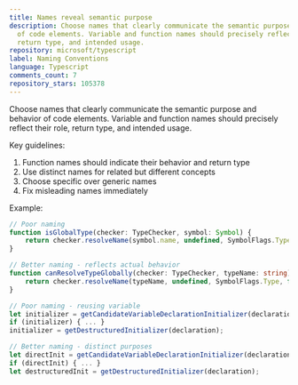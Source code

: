 ```yaml
---
title: Names reveal semantic purpose
description: Choose names that clearly communicate the semantic purpose and behavior
  of code elements. Variable and function names should precisely reflect their role,
  return type, and intended usage.
repository: microsoft/typescript
label: Naming Conventions
language: Typescript
comments_count: 7
repository_stars: 105378
---
```


Choose names that clearly communicate the semantic purpose and behavior of code elements. Variable and function names should precisely reflect their role, return type, and intended usage.

Key guidelines:
1. Function names should indicate their behavior and return type
2. Use distinct names for related but different concepts
3. Choose specific over generic names
4. Fix misleading names immediately

Example:
```typescript
// Poor naming
function isGlobalType(checker: TypeChecker, symbol: Symbol) {
    return checker.resolveName(symbol.name, undefined, SymbolFlags.Type, false);
}

// Better naming - reflects actual behavior
function canResolveTypeGlobally(checker: TypeChecker, typeName: string) {
    return checker.resolveName(typeName, undefined, SymbolFlags.Type, false);
}

// Poor naming - reusing variable
let initializer = getCandidateVariableDeclarationInitializer(declaration);
if (initializer) { ... }
initializer = getDestructuredInitializer(declaration);

// Better naming - distinct purposes
let directInit = getCandidateVariableDeclarationInitializer(declaration);
if (directInit) { ... }
let destructuredInit = getDestructuredInitializer(declaration);
```